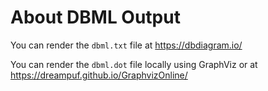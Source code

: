 # About DBML Output

You can render the `dbml.txt` file at https://dbdiagram.io/

You can render the `dbml.dot` file locally using GraphViz or at https://dreampuf.github.io/GraphvizOnline/
